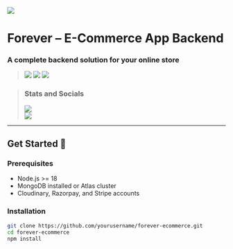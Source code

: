 ![](./screenshots/icon.png)

# Forever – E-Commerce App Backend
### A complete backend solution for your online store

> [<img src="https://ziadoua.github.io/m3-Markdown-Badges/badges/NodeJS/nodejs2.svg">]()
> [<img src="https://ziadoua.github.io/m3-Markdown-Badges/badges/Express/express2.svg">]()
> [<img src="https://ziadoua.github.io/m3-Markdown-Badges/badges/MongoDB/mongodb2.svg">]()

> ### Stats and Socials  
> [<img src="https://m3-markdown-badges.vercel.app/stars/1/3/yourusername/forever-ecommerce">]()  
> [<img src="https://m3-markdown-badges.vercel.app/issues/1/2/yourusername/forever-ecommerce">]()  

---

## Get Started 🚀

### Prerequisites
- Node.js >= 18
- MongoDB installed or Atlas cluster
- Cloudinary, Razorpay, and Stripe accounts

### Installation
```bash
git clone https://github.com/yourusername/forever-ecommerce.git
cd forever-ecommerce
npm install
